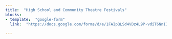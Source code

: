 ```yaml
---
title:  "High School and Community Theatre Festivals"
blocks:
- template:  "google-form"
  link:  "https://docs.google.com/forms/d/e/1FAIpQLSd4VDz4L9P-vdiT6NnI1l8YqVpNLejkd6iJ9ixUpGLGrjIkIw/viewform?embedded=true"

---
```

